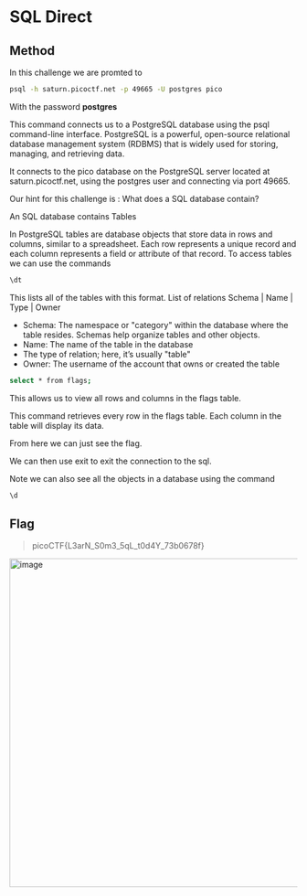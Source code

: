 # SQL Direct

## Method

In this challenge we are promted to 
```bash
psql -h saturn.picoctf.net -p 49665 -U postgres pico
```
With the password **postgres**

This command connects us to a PostgreSQL database using the psql command-line interface.
PostgreSQL is a powerful, open-source relational database management system (RDBMS) that is widely used for storing, managing, and retrieving data.

It connects to the pico database on the PostgreSQL server located at saturn.picoctf.net, using the postgres user and connecting via port 49665.

Our hint for this challenge is : What does a SQL database contain?

An SQL database contains Tables

In PostgreSQL tables are database objects that store data in rows and columns, similar to a spreadsheet. Each row represents a unique record and each column represents a field or attribute of that record.
To access tables we can use the commands
```bash
\dt
```
This lists all of the tables with this format.
  List of relations
 Schema | Name  | Type  |  Owner

 - Schema: The namespace or "category" within the database where the table resides. Schemas help organize tables and other objects.
 - Name: The name of the table in the database
 - The type of relation; here, it’s usually "table" 
 - Owner: The username of the account that owns or created the table

```bash
select * from flags;
```
This allows us to view all rows and columns in the flags table.

This command retrieves every row in the flags table.
Each column in the table will display its data.

From here we can just see the flag.

We can then use exit to exit the connection to the sql.


Note we can also see all the objects in a database using the command

```bash
\d
```

## Flag

> picoCTF{L3arN_S0m3_5qL_t0d4Y_73b0678f}

<img width="575" alt="image" src="https://github.com/user-attachments/assets/6058b2a3-a050-40b3-836c-f3b499eb3e35">
